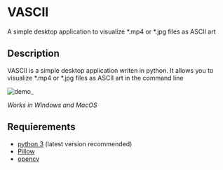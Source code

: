 # VASCII
A simple desktop application to visualize *.mp4 or *.jpg files as ASCII art

## Description
VASCII is a simple desktop application writen in python. It allows you to visualize *.mp4 or *.jpg files as ASCII art in the command line

![demo_](https://user-images.githubusercontent.com/66654885/174208197-25bc7040-3911-4f7c-a2df-29eba3360cd8.png)

*Works in Windows and MacOS*

## Requierements
- [python 3](https://www.python.org/) (latest version recommended)
- [Pillow](https://pypi.org/project/Pillow/)
- [opencv](https://pypi.org/project/opencv-python/)

